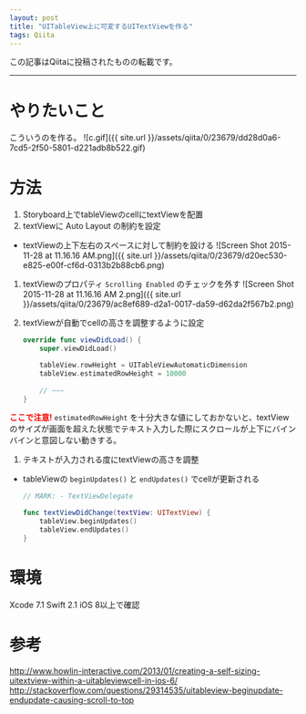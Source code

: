 ```yaml
---
layout: post
title: "UITableView上に可変するUITextViewを作る"
tags: Qiita
---
```

この記事はQiitaに投稿されたものの転載です。

---
# やりたいこと

こういうのを作る。
![c.gif]({{ site.url }}/assets/qiita/0/23679/dd28d0a6-7cd5-2f50-5801-d221adb8b522.gif)

# 方法

1. Storyboard上でtableViewのcellにtextViewを配置
1. textViewに Auto Layout の制約を設定
  - textViewの上下左右のスペースに対して制約を設ける
    ![Screen Shot 2015-11-28 at 11.16.16 AM.png]({{ site.url }}/assets/qiita/0/23679/d20ec530-e825-e00f-cf6d-0313b2b88cb6.png)

1. textViewのプロパティ `Scrolling Enabled` のチェックを外す
  ![Screen Shot 2015-11-28 at 11.16.16 AM 2.png]({{ site.url }}/assets/qiita/0/23679/ac8ef689-d2a1-0017-da59-d62da2f567b2.png)

1. textViewが自動でcellの高さを調整するように設定

    ```swift
    override func viewDidLoad() {
        super.viewDidLoad()

        tableView.rowHeight = UITableViewAutomaticDimension
        tableView.estimatedRowHeight = 10000
        
        // ~~~
    }
    ```
  **<font color=red>ここで注意!</font>**
  `estimatedRowHeight` を十分大きな値にしておかないと、textViewのサイズが画面を超えた状態でテキスト入力した際にスクロールが上下にバインバインと意図しない動きする。

1. テキストが入力される度にtextViewの高さを調整
  - tableViewの `beginUpdates()` と `endUpdates()` でcellが更新される
  
    ```swift
    // MARK: - TextViewDelegate

    func textViewDidChange(textView: UITextView) {
        tableView.beginUpdates()
        tableView.endUpdates()
    }
    ```



# 環境
Xcode 7.1
Swift 2.1
iOS 8以上で確認

# 参考
http://www.howlin-interactive.com/2013/01/creating-a-self-sizing-uitextview-within-a-uitableviewcell-in-ios-6/
http://stackoverflow.com/questions/29314535/uitableview-beginupdate-endupdate-causing-scroll-to-top

